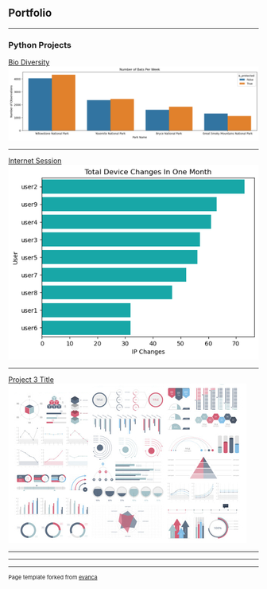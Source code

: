 ## Portfolio

---

### Python Projects

[Bio Diversity](/sample_page)
<img src="images/bio-div-cover.png?raw=true"/>

---
[Internet Session](/sample_page)
<img src="images/port-internet-proj.png?raw=true"/>

---
[Project 3 Title](http://example.com/)
<img src="images/dummy_thumbnail.jpg?raw=true"/>

---


---




---
<p style="font-size:11px">Page template forked from <a href="https://github.com/evanca/quick-portfolio">evanca</a></p>
<!-- Remove above link if you don't want to attibute -->
